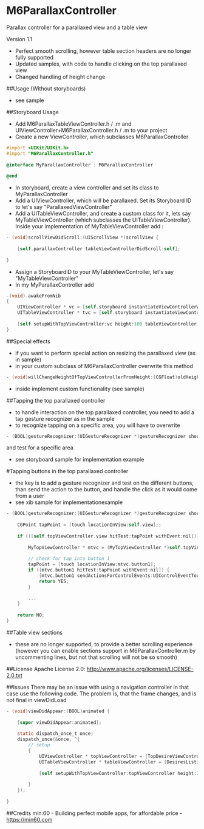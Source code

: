 M6ParallaxController
====================

Parallax controller for a parallaxed view and a table view

Version 1.1
- Perfect smooth scrolling, however table section headers are no longer fully supported
- Updated samples, with code to handle clicking on the top parallaxed view
- Changed handling of height change

##Usage (Without storyboards)

- see sample

##Storyboard Usage

- Add M6ParallaxTableViewController.h / .m and UIViewController+M6ParallaxController.h / .m to your project
- Create a new ViewController, which subclasses M6ParallaxController

``` objective-c
#import <UIKit/UIKit.h>
#import "M6ParallaxController.h"
            
@interface MyParallaxController : M6ParallaxController
            
@end
```

- In storyboard, create a view controller and set its class to MyParallaxController
- Add a UIViewController, which will be parallaxed. Set its Storyboard ID to let's say "ParallaxedViewController"
- Add a UITableViewController, and create a custom class for it, lets say MyTableViewController (which subclasses the UITableViewController). Inside your implementation of MyTableViewController add : 

``` objective-c
- (void)scrollViewDidScroll:(UIScrollView *)scrollView {
    
    [self.parallaxController tableViewControllerDidScroll:self];
    
}
```

- Assign a StoryboardID to your MyTableViewController, let's say "MyTableViewController"
- In my MyParallaxController add

``` objective-c
-(void) awakeFromNib
{
    UIViewController * vc = [self.storyboard instantiateViewControllerWithIdentifier:@"ParallaxedViewController"];
    UITableViewController * tvc = [self.storyboard instantiateViewControllerWithIdentifier:@"MyTableViewController"];
    
    [self setupWithTopViewController:vc height:100 tableViewController:tvc];
}
```

##Special effects
- if you want to perform special action on resizing the parallaxed view (as in sample)
- in your custom subclass of M6ParallaxController overwrite this method

``` objective-c
- (void)willChangeHeightOfTopViewControllerFromHeight:(CGFloat)oldHeight toHeight:(CGFloat)newHeight;
```

- inside implement custom functionality (see sample)

##Tapping the top parallaxed controller
- to handle interaction on the top parallaxed controller, you need to add a tap gesture recognizer as in the sample
- to recognize tapping on a specific area, you will have to overwrite 
``` objective-c
- (BOOL)gestureRecognizer:(UIGestureRecognizer *)gestureRecognizer shouldReceiveTouch:(UITouch *)touch
```
and test for a specific area

- see storyboard sample for implementation example

#Tapping buttons in the top parallaxed controller

- the key is to add a gesture recognizer and test on the different buttons, than send the action to the button, and handle the click as it would come from a user
- see xib sample for implementationexample

``` objective-c
- (BOOL)gestureRecognizer:(UIGestureRecognizer *)gestureRecognizer shouldReceiveTouch:(UITouch *)touch {
    
    CGPoint tapPoint = [touch locationInView:self.view];;
    
    if (([self.topViewController.view hitTest:tapPoint withEvent:nil])) {
    
        MyTopViewController * mtvc = (MyTopViewController *)self.topViewController;
        
        // check for tap into button 1
        tapPoint = [touch locationInView:mtvc.button1];
        if ([mtvc.button1 hitTest:tapPoint withEvent:nil]) {
            [mtvc.button1 sendActionsForControlEvents:UIControlEventTouchUpInside];
            return YES;
        }
        
        ...
    }
    
    return NO;
}
```

##Table view sections
- these are no longer supported, to provide a better scrolling experience (however you can enable sections support in M6ParallaxController.m by uncommenting lines, but not that scrolling will not be so smooth)

##License
Apache License 2.0: http://www.apache.org/licenses/LICENSE-2.0.txt

##Issues
There may be an issue with using a navigation controller in that case use the following code. The problem is, that the frame changes, and is not final in viewDidLoad

``` objective-c
- (void)viewDidAppear:(BOOL)animated {
    
    [super viewDidAppear:animated];
    
    static dispatch_once_t once;
    dispatch_once(&once, ^{
        // setup
        {
            UIViewController * topViewController = [TopDesireViewController new];
            UITableViewController * tableViewController = [DesiresListingViewController new];
            
            [self setupWithTopViewController:topViewController height:230.f tableViewController:tableViewController];
            
        }
    });
    
}
```

##Credits
min:60 - Building perfect mobile apps, for affordable price - <a href="https://min60.com">https://min60.com</a>


